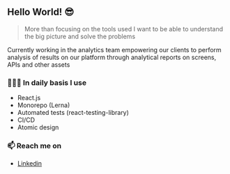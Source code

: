 ## Hello World! 😎

 > More than focusing on the tools used I want to be able to understand the big picture and solve the problems

Currently working in the analytics team empowering our clients to perform analysis of results on our platform through analytical reports on screens, APIs and other assets

### 👨🏽‍💻 In daily basis I use
 - React.js
 - Monorepo (Lerna)
 - Automated tests (react-testing-library)
 - CI/CD
 - Atomic design

### :mailbox: Reach me on
 - [Linkedin](https://www.linkedin.com/in/mattos-luis/)
